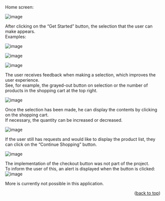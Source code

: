 
<a id="readme-top"></a>

Home screen:<br>

![image](https://github.com/user-attachments/assets/4d5a768b-6c68-46f1-9875-8daea89773bd)

After clicking on the “Get Started” button, the selection that the user can make appears.<br>
Examples:<br>

![image](https://github.com/user-attachments/assets/7a78f93a-ec02-46f4-aec8-2f6040c35223)

![image](https://github.com/user-attachments/assets/f9a8bd57-291c-4200-8010-63bf7c4b63c9)

![image](https://github.com/user-attachments/assets/276093d8-41e2-490c-9cb9-a3bbafab7ca9)

The user receives feedback when making a selection, which improves the user experience.<br>
See, for example, the grayed-out button on selection or the number of products in the shopping cart at the top right.

![image](https://github.com/user-attachments/assets/8f2b9629-1b89-447e-a95f-0c0f57520caf)

Once the selection has been made, he can display the contents by clicking on the shopping cart.<br>
If necessary, the quantity can be increased or decreased.<br>

![image](https://github.com/user-attachments/assets/0d5067e2-044f-47a7-b423-3b03c9106ce9)

If the user still has requests and would like to display the product list, they can click on the “Continue Shopping” button.<br>

![image](https://github.com/user-attachments/assets/3acdfd10-b960-4679-8f73-bcb714d183d1)

The implementation of the checkout button was not part of the project.<br>
To inform the user of this, an alert is displayed when the button is clicked:<br>
![image](https://github.com/user-attachments/assets/87301988-5013-4640-95c1-980eeb931bef)

More is currently not possible in this application.
<p align="right">(<a href="#readme-top">back to top</a>)</p>
<br>
<br>
